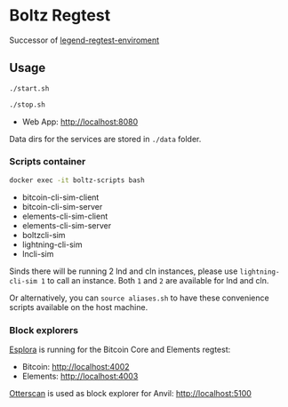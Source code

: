 # Boltz Regtest

Successor of [legend-regtest-enviroment](https://github.com/BoltzExchange/legend-regtest-enviroment)

## Usage

```bash
./start.sh
```

```bash
./stop.sh
```

- Web App: [http://localhost:8080](http://localhost:8080)

Data dirs for the services are stored in `./data` folder.

### Scripts container

```bash
docker exec -it boltz-scripts bash
```

- bitcoin-cli-sim-client
- bitcoin-cli-sim-server
- elements-cli-sim-client
- elements-cli-sim-server
- boltzcli-sim
- lightning-cli-sim
- lncli-sim

Sinds there will be running 2 lnd and cln instances, please use `lightning-cli-sim 1` to call an instance. Both `1` and `2` are available for lnd and cln.

Or alternatively, you can `source aliases.sh` to have these convenience scripts available on the host machine.

### Block explorers

[Esplora](https://github.com/Blockstream/esplora) is running for the Bitcoin Core and Elements regtest:

- Bitcoin: [http://localhost:4002](http://localhost:4002)
- Elements: [http://localhost:4003](http://localhost:4003)

[Otterscan](https://github.com/otterscan/otterscan) is used as block explorer for Anvil: [http://localhost:5100](http://localhost:5100)

